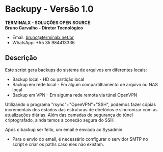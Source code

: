 # Backupy - Versão 1.0

**TERMINALX - SOLUÇÕES OPEN SOURCE**  
**Bruno Carvalho - Diretor Tecnológico**  
- Email: bruno@terminalx.net.br  
- WhatsApp: +55 35 984413336  

## Descrição
Este script gera backups do sistema de arquivos em diferentes locais:

- Backup local - HD ou partição local
- Backup em rede local - Em algum compartilhamento de arquivo ou NAS local
- Backup em VPN - Em alguma rede remota via túnel OpenVPN

Utilizando o programa "rsync"+"OpenVPN"+"SSH", podemos fazer cópias incrementais dos estados das estruturas de diretórios e sincronizar com as atualizações diárias. Além das camadas de segurança do túnel criptografado, ainda temos a conexão segura do SSH.

Após o backup ser feito, um email é enviado ao Sysadmin.

- Para o envio do email, é necessário configurar o servidor SMTP no script e criar os paths caso eles não existam.
